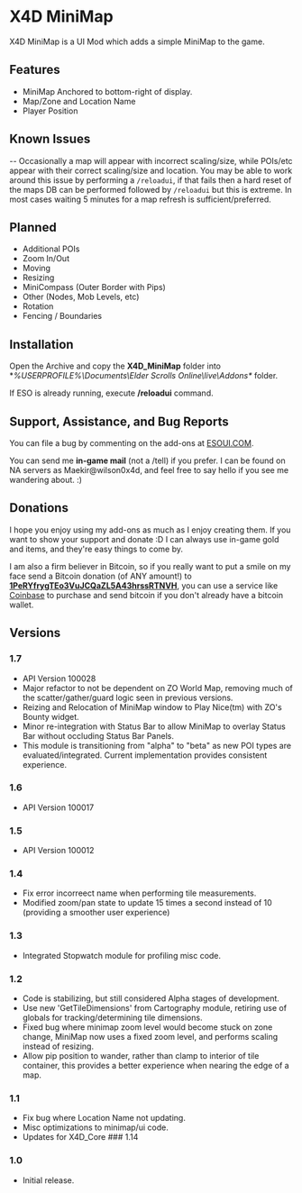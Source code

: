 # X4D **MiniMap**

X4D MiniMap is a UI Mod which adds a simple MiniMap to the game.

## Features

- MiniMap Anchored to bottom-right of display.
- Map/Zone and Location Name
- Player Position

## Known Issues

-- Occasionally a map will appear with incorrect scaling/size, while POIs/etc appear with their correct scaling/size and location. You may be able to work around this issue by performing a `/reloadui`, if that fails then a hard reset of the maps DB can be performed followed by `/reloadui` but this is extreme. In most cases waiting 5 minutes for a map refresh is sufficient/preferred.

## Planned

- Additional POIs
- Zoom In/Out
- Moving
- Resizing
- MiniCompass (Outer Border with Pips)
- Other (Nodes, Mob Levels, etc)
- Rotation
- Fencing / Boundaries

## Installation

Open the Archive and copy the **X4D_MiniMap** folder into **%USERPROFILE%\Documents\Elder Scrolls Online\live\Addons\** folder.

If ESO is already running, execute **/reloadui** command.


## Support, Assistance, and Bug Reports

You can file a bug by commenting on the add-ons at <a href="http://www.esoui.com/downloads/author-4678.html">ESOUI.COM</a>.

You can send me **in-game mail** (not a /tell) if you prefer. I can be found on NA 
servers as Maekir@wilson0x4d, and feel free to say hello if you see me wandering 
about. :)


## Donations

I hope you enjoy using my add-ons as much as I enjoy creating them. If you want to show 
your support and donate :D I can always use in-game gold and items, and they're easy 
things to come by.

I am also a firm believer in Bitcoin, so if you really want to put a smile on my face 
send a Bitcoin donation (of ANY amount!) to <b><a href="bitcoin:1PeRYfrygTEo3VuJCQaZL5A43hrssRTNVH">1PeRYfrygTEo3VuJCQaZL5A43hrssRTNVH</a></b>,
you can use a service like <a href="https://www.coinbase.com">Coinbase</a> to purchase 
and send bitcoin if you don't already have a bitcoin wallet.


## Versions

### 1.7

- API Version 100028
- Major refactor to not be dependent on ZO World Map, removing much of the scatter/gather/guard logic seen in previous versions.
- Reizing and Relocation of MiniMap window to Play Nice(tm) with ZO's Bounty widget.
- Minor re-integration with Status Bar to allow MiniMap to overlay Status Bar without occluding Status Bar Panels.
- This module is transitioning from "alpha" to "beta" as new POI types are evaluated/integrated. Current implementation provides consistent experience.

### 1.6

- API Version 100017

### 1.5

- API Version 100012

### 1.4

- Fix error incorreect name when performing tile measurements.
- Modified zoom/pan state to update 15 times a second instead of 10 (providing a smoother user experience)

### 1.3

- Integrated Stopwatch module for profiling misc code.

### 1.2

- Code is stabilizing, but still considered Alpha stages of development.
- Use new 'GetTileDimensions' from Cartography module, retiring use of globals for tracking/determining tile dimensions.
- Fixed bug where minimap zoom level would become stuck on zone change, MiniMap now uses a fixed zoom level, and performs scaling instead of resizing.
- Allow pip position to wander, rather than clamp to interior of tile container, this provides a better experience when nearing the edge of a map.

### 1.1

- Fix bug where Location Name not updating.
- Misc optimizations to minimap/ui code.
- Updates for X4D_Core ### 1.14

### 1.0

- Initial release.

